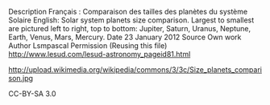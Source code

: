 Description	
Français : Comparaison des tailles des planètes du système Solaire
English: Solar system planets size comparison.
Largest to smallest are pictured left to right, top to bottom: Jupiter, Saturn, Uranus, Neptune, Earth, Venus, Mars, Mercury.
Date	23 January 2012
Source	Own work
Author	Lsmpascal
Permission
(Reusing this file)	
http://www.lesud.com/lesud-astronomy_pageid81.html

http://upload.wikimedia.org/wikipedia/commons/3/3c/Size_planets_comparison.jpg

CC-BY-SA 3.0
